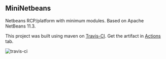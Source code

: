 ## MiniNetbeans

Netbeans RCP/platform with minimum modules. Based on Apache NetBeans 11.3.

This project was built using maven on [Travis-CI](https://travis-ci.org/saseno/MiniNetbeans).
Get the artifact in [Actions](https://github.com/saseno/MiniNetbeans/actions) tab.

![travis-ci](https://travis-ci.org/saseno/MiniNetbeans.svg?branch=master)
